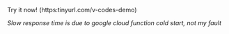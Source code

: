 Try it now! (https:tinyurl.com/v-codes-demo)

*Slow response time is due to google cloud function cold start, not my fault*
